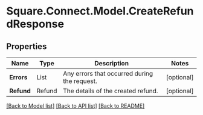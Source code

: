 # Square.Connect.Model.CreateRefundResponse
## Properties

Name | Type | Description | Notes
------------ | ------------- | ------------- | -------------
**Errors** | List<Error> | Any errors that occurred during the request. | [optional] 
**Refund** | Refund | The details of the created refund. | [optional] 



[[Back to Model list]](../README.md#documentation-for-models) [[Back to API list]](../README.md#documentation-for-api-endpoints) [[Back to README]](../README.md)

